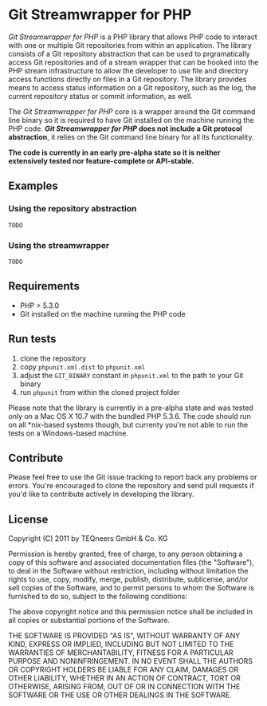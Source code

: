 Git Streamwrapper for PHP
=========================

*Git Streamwrapper for PHP* is a PHP library that allows PHP code to interact with one or multiple Git repositories from within an application. The library consists of a Git repository abstraction that can be used to prgramatically access Git repositories and of a stream wrapper that can be hooked into the PHP stream infrastructure to allow the developer to use file and directory access functions directly on files in a Git repository. The library provides means to access status information on a Git repository, such as the log, the current repository status or commit information, as well.

The *Git Streamwrapper for PHP* core is a wrapper around the Git command line binary so it is required to have Git installed on the machine running the PHP code. ***Git Streamwrapper for PHP* does not include a Git protocol abstraction**, it relies on the Git command line binary for all its functionality.

**The code is currently in an early pre-alpha state so it is neither extensively tested nor feature-complete or API-stable.**

Examples
--------

### Using the repository abstraction

    TODO

### Using the streamwrapper

    TODO

Requirements
------------

- PHP > 5.3.0
- Git installed on the machine running the PHP code

Run tests
---------

1. clone the repository
2. copy `phpunit.xml.dist` to `phpunit.xml`
3. adjust the `GIT_BINARY` constant in `phpunit.xml` to the path to your Git binary
4. run `phpunit` from within the cloned project folder

Please note that the library is currently in a pre-alpha state and was tested only on a Mac OS X 10.7 with the bundled PHP 5.3.6. The code should run on all *nix-based systems though, but currenty you're not able to run the tests on a Windows-based machine.

Contribute
----------

Please feel free to use the Git issue tracking to report back any problems or errors. You're encouraged to clone the repository and send pull requests if you'd like to contribute actively in developing the library.

License
-------

Copyright (C) 2011 by TEQneers GmbH & Co. KG

Permission is hereby granted, free of charge, to any person obtaining a copy of this software and associated documentation files (the "Software"), to deal in the Software without restriction, including without limitation the rights to use, copy, modify, merge, publish, distribute, sublicense, and/or sell copies of the Software, and to permit persons to whom the Software is furnished to do so, subject to the following conditions:

The above copyright notice and this permission notice shall be included in all copies or substantial portions of the Software.

THE SOFTWARE IS PROVIDED "AS IS", WITHOUT WARRANTY OF ANY KIND, EXPRESS OR IMPLIED, INCLUDING BUT NOT LIMITED TO THE WARRANTIES OF MERCHANTABILITY, FITNESS FOR A PARTICULAR PURPOSE AND NONINFRINGEMENT. IN NO EVENT SHALL THE AUTHORS OR COPYRIGHT HOLDERS BE LIABLE FOR ANY CLAIM, DAMAGES OR OTHER LIABILITY, WHETHER IN AN ACTION OF CONTRACT, TORT OR OTHERWISE, ARISING FROM, OUT OF OR IN CONNECTION WITH THE SOFTWARE OR THE USE OR OTHER DEALINGS IN THE SOFTWARE.